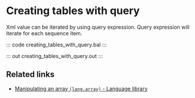# Creating tables with query

Xml value can be iterated by using query expression. Query expression will iterate for each sequence item.

::: code creating_tables_with_query.bal :::

::: out creating_tables_with_query.out :::

## Related links
- [Manipulating an array `(lang.array)` - Language library](https://lib.ballerina.io/ballerina/lang.array)
